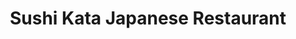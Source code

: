 ---
layout: place
title: Sushi Kata Japanese Restaurant
permalink: /oregon/milwaukie/sushi-kata-japanese-restaurant.html
stateAbbr: OR
stateName: Oregon
cityName: Milwaukie
seo:
  type: restaurant
  links: http://www.sushikataor.com/
place_id: ChIJOeQSffB0lVQRD2NYOB8rdV4
photos:
  - name: >-
      places/ChIJOeQSffB0lVQRD2NYOB8rdV4/photos/AeeoHcIhyjrHztTHZai76uGjJ9p5r1nnk25a3L1uyuMjT8LTM2ny7XYcVexcS-2u-b5-SQE_D_wWnlygbaU5wF0Pu7gMq0bzRjGvunshdk9gM-iJFqNLXJHh2p8ggp-wHMFWEtdIQgXKabX0LYfzHh9nYs_YwP-klbfG1Bn0Y0VkCRelxwGKP_v0XnuoJYY5LR4016qggzsZKN3cx2N-Xk8dn562N8_gk88R_-50KGq8-bfn3t3IrQ18gPhEA_-6l3lfgQQroTmka-YN5nH1JGSnyHsJ6638py_tehjkTGbrnzKFJ02dKTEkXZqy6wwvsIAAa4DyXjCZ6w9QqU2GOPKHaWpwiWj27LQUw1rE2OA7vAOZUEabbYRu2OfVb6TincUTkmdgQvWrQaeDtF_gUc7_BzK3Ofw6AcoiQ6lwyM2l3SnXCA
    widthPx: 4000
    heightPx: 3000
    authorAttributions:
      - displayName: Ryan Tasmin
        uri: https://maps.google.com/maps/contrib/105633628129888352786
        photoUri: >-
          https://lh3.googleusercontent.com/a-/ALV-UjWVjJOiC8Po9UhpHKLq_7A_NXWzyLKiWXD_9iT8MWclAhrR4TOEVw=s100-p-k-no-mo
    flagContentUri: >-
      https://www.google.com/local/imagery/report/?cb_client=maps_api_places.places_api&image_key=!1e10!2sCIHM0ogKEICAgIDWyrevAQ&hl=en-US
    googleMapsUri: >-
      https://www.google.com/maps/place//data=!3m4!1e2!3m2!1sCIHM0ogKEICAgIDWyrevAQ!2e10!4m2!3m1!1s0x549574f07d12e439:0x5e752b1f3858630f
  - name: >-
      places/ChIJOeQSffB0lVQRD2NYOB8rdV4/photos/AeeoHcJtVx03reiG7NYLE04LSr5W0SZ-2zIUdcDx66Qysikvyp03D1X2MA7x26TBPcVx8eYIGHGghqEL4wskOcYZhD7ReFId8MCmRnwskjkn8asPzN0GQXXMOD_mASkYvZ2LKfO82W4g1Sj_5avyKmWZ1eLbCSJxaqHELv9PMMsl6msGRS5apWjyqQjLw5A-WKiewrerBgSdnpvmhl_dOkY_qMU6dnHi8sO1nWSMYyW-zGNcAr2fBd_S4GdLy8JBa_z-OlOT2QlwkUj8R08bL7GDENP1bFLPXhtng4FATxxKbe41iPS1eJZXNN2vnvv9LEfnsHqps3FxG_oXPqXtng-i7dwCqdddaqOjeLdDIung9kH0xyj5qbsGfzRxy8GTmAdgLDu5WWwYPCze3GkoS4NEjfbw0iBs3O-UcSdBXvcHDacdqQ
    widthPx: 4032
    heightPx: 3024
    authorAttributions:
      - displayName: Jared Poole (I_Am_Monstrum)
        uri: https://maps.google.com/maps/contrib/100636132094155644600
        photoUri: >-
          https://lh3.googleusercontent.com/a/ACg8ocJ8tF-7UgRNPtq-IjUOFyssCeNNT4_GxyyJNbsv6ZxigIpSPw=s100-p-k-no-mo
    flagContentUri: >-
      https://www.google.com/local/imagery/report/?cb_client=maps_api_places.places_api&image_key=!1e10!2sCIHM0ogKEICAgIDE2Jvcag&hl=en-US
    googleMapsUri: >-
      https://www.google.com/maps/place//data=!3m4!1e2!3m2!1sCIHM0ogKEICAgIDE2Jvcag!2e10!4m2!3m1!1s0x549574f07d12e439:0x5e752b1f3858630f
  - name: >-
      places/ChIJOeQSffB0lVQRD2NYOB8rdV4/photos/AeeoHcIV7gbw_XMBBSjYXfAdLv5kfECI9RrAT8SRLnEhAkXd-SpjblxVR2TETmu-UjTmoCpNF9khFwAU1CGcvah2VoZRj92bkqbLtEwpZjxxezCQsrIHhT0WrGTb7qoLzx0jSulKwskzbvvMTSDSE_05B5oo2X8hJmBvWHGESAk6QnswSbvTl2cFuMINJ35d12DoqVDHF8t2m94rSFT1aiOamqw5hh1IjwkP2ZR6l-xvXgOTImqSUs1_LOyz2NBWrq52SogBD5CcBgL4vmbDSigTIMQzZzxmRrGvAML8RBqwKxvQQIyhQGcM4h1U-Kn8ot8sFodJYwn0dcp6sH8R5tSAX-fmynnxJEuX2_vEBPg82n9Hyzut2X7bt-HkQC0F4mLxQrP57sATX-qJg67-fYmd_o1j6dmMG2WJT0nPHXyGBeJBdMg
    widthPx: 3177
    heightPx: 2098
    authorAttributions:
      - displayName: Geenie Grey
        uri: https://maps.google.com/maps/contrib/103045133255628686418
        photoUri: >-
          https://lh3.googleusercontent.com/a/ACg8ocK_ZZl181TZYNubQ4M0O2S5KiCQL1P1tbTEeZ2EwvsDmEQlXQ=s100-p-k-no-mo
    flagContentUri: >-
      https://www.google.com/local/imagery/report/?cb_client=maps_api_places.places_api&image_key=!1e10!2sCIHM0ogKEICAgMDw3vv2uAE&hl=en-US
    googleMapsUri: >-
      https://www.google.com/maps/place//data=!3m4!1e2!3m2!1sCIHM0ogKEICAgMDw3vv2uAE!2e10!4m2!3m1!1s0x549574f07d12e439:0x5e752b1f3858630f
  - name: >-
      places/ChIJOeQSffB0lVQRD2NYOB8rdV4/photos/AeeoHcJbwSQrsB5XNN5gUYtdKIi6V4EcBZeEvtn1UTns-QOXn6BSzZtktPKpidVmxRSCmWbByPPEkgrbQ-0yRAu8_yROMYs8zZmCS8MKtvoZsvKRMiX6v0jIMk_rkaH_pY4zsZ7pOqwquEig8nUooqczdjXityGyoH2zVYpEWZeHmF4tgwd-8J1aeDJOwn6H1b9WQDA2txa2MDR1YppnfY4YdFb_PA0yXZ3ItYFCDBgxftSFOqJNR4v-baRbkpX9JG92QYNguKd24XjBj5u3URKxg-yYAYQpTP4nU24kZdm9Tp-vNA
    widthPx: 3468
    heightPx: 4624
    authorAttributions:
      - displayName: Sushi Kata Japanese Restaurant
        uri: https://maps.google.com/maps/contrib/105009071155995260533
        photoUri: >-
          https://lh3.googleusercontent.com/a-/ALV-UjVpP4QMMtUA8upToWqchmILQy2dq3PwPNsdacL_g9dJCHDjijE=s100-p-k-no-mo
    flagContentUri: >-
      https://www.google.com/local/imagery/report/?cb_client=maps_api_places.places_api&image_key=!1e10!2sAF1QipPVIITlgEvDCW3BoSJLFLW5gYy26mW_qvJ6u4gb&hl=en-US
    googleMapsUri: >-
      https://www.google.com/maps/place//data=!3m4!1e2!3m2!1sAF1QipPVIITlgEvDCW3BoSJLFLW5gYy26mW_qvJ6u4gb!2e10!4m2!3m1!1s0x549574f07d12e439:0x5e752b1f3858630f
  - name: >-
      places/ChIJOeQSffB0lVQRD2NYOB8rdV4/photos/AeeoHcJjegLm76fCNKhUQs7v0gcdYOJhAd_CfLkNSqtK7Ds9dI_7tPjkWv5BW1og1HqVhmaCGfodr8SG5mfbmY4ZFaraKJdEBi_NPSJf7tK3Up9Jiy7H3xI71_xsrSG1HClXA8vv_4dbtgyNZkgeIrOpGQkAdg6fEm8n5doc7bzu7nymlHKi7Y7qN_OQMaPXRO_neEndnp25pvzrAlol7lO1r0Jh1Zbq-iEBOTeflY7t1b-wQPLuwM1WAKgzQOVI2TZiDzOT9X-UMwDt-Wc_NVcV9wNZC-q2M0v17hcThaIP2Tz3S6bzw7aGMkifjaVGb2JYoNoVZU2V106JDKOrIzj_WFw2XfrRSH3DckKeRYrQhLv_gl2jkaBJvpkusA4al-YWnmkhordJUU6dEy1W7LEYPoT7wKxkdz6SuvFsWEKF1GxYHA
    widthPx: 1702
    heightPx: 1276
    authorAttributions:
      - displayName: 江振东
        uri: https://maps.google.com/maps/contrib/102180927730730763962
        photoUri: >-
          https://lh3.googleusercontent.com/a/ACg8ocLLY4hkU9Hy4StYW6-IfjXtNMG3_yfbylSfrOHQeqM8u5gduw=s100-p-k-no-mo
    flagContentUri: >-
      https://www.google.com/local/imagery/report/?cb_client=maps_api_places.places_api&image_key=!1e10!2sCIHM0ogKEICAgIDZ2pGTaA&hl=en-US
    googleMapsUri: >-
      https://www.google.com/maps/place//data=!3m4!1e2!3m2!1sCIHM0ogKEICAgIDZ2pGTaA!2e10!4m2!3m1!1s0x549574f07d12e439:0x5e752b1f3858630f
  - name: >-
      places/ChIJOeQSffB0lVQRD2NYOB8rdV4/photos/AeeoHcIgmlkvGdTD9GnC6OYYK5rotC-i5-RzaNFY_8SX2WiIyEQflGqeyjP-0-wUkW3oPO9oY1v8-wu5NaCFDNp4HZSrSK8dicK2wNKsJcCL6Vr0EgS0TdYe8BgmQVw52gpRjowxJpcqgUVeof8ZexaNqfnMv856F97I6MBetgYSGkPZMs5ct838_1G-RtOxOX2wKPGt71gnuvG4C5zIKFGYC7eVlWjgfiGVuZIWrB17ablzoRzJ1ivgwDosJNkEOOe6aWFrS-ZOLhS4kziRpByxlPiKkb-Jv856WspZVn4JrhqNdAPV-2lnhkgl40E2BHuhcJIHkOe87rJwp8S2EfBUK3IlSt6ruTqKCPs4reJ8hMzMskyB4aC82Fm4C0jv71oCuQ6MhQaj10tX7EL4-pLBppKS7I2JTHMC579WiHTqqXYFhw
    widthPx: 3774
    heightPx: 2753
    authorAttributions:
      - displayName: Geenie Grey
        uri: https://maps.google.com/maps/contrib/103045133255628686418
        photoUri: >-
          https://lh3.googleusercontent.com/a/ACg8ocK_ZZl181TZYNubQ4M0O2S5KiCQL1P1tbTEeZ2EwvsDmEQlXQ=s100-p-k-no-mo
    flagContentUri: >-
      https://www.google.com/local/imagery/report/?cb_client=maps_api_places.places_api&image_key=!1e10!2sCIHM0ogKEICAgMDw3vv2OA&hl=en-US
    googleMapsUri: >-
      https://www.google.com/maps/place//data=!3m4!1e2!3m2!1sCIHM0ogKEICAgMDw3vv2OA!2e10!4m2!3m1!1s0x549574f07d12e439:0x5e752b1f3858630f
  - name: >-
      places/ChIJOeQSffB0lVQRD2NYOB8rdV4/photos/AeeoHcKlJr8gVjEag40X_Bma5N75y21RRPa1sf_iZaAsusRJq7vRXqcvLERrYCYevsWCVD6FnA1CdTv6xTebmouuE7WwSAGg94xgiUc3RM-aur6tdkU0ugX4Y5_NDsxQAnqMu9TKXWKgMM1MB15Io5xZCjKDm_BZ6rzpyXr9xbjPwTj3KBzAdyF484KHX_hJ-J8nhlwHabWG0PivhDDbtrlxnf7Kiu1gBYoZ2r9Hgq3UHk_21ZiTcpDl79wbneNMRShBZKZ5sppwPxo-kumkDkFsNV_EWOy-sEwaxfrcPTLV1L7zd3e5iEwLmo2YfhRjIn8NU6JAt_r5khVkG-D0WMIJKJrWHGKMIz9htWZ3U4QUnMPuJvgVsA7YG67qr6dc4RmUAsnHzCZh51GIyXXHRKF3kFNETIOIWLx6MF8k_XZ-QPcHFw
    widthPx: 4032
    heightPx: 3024
    authorAttributions:
      - displayName: Anza
        uri: https://maps.google.com/maps/contrib/115124141941592425639
        photoUri: >-
          https://lh3.googleusercontent.com/a/ACg8ocIaE1ioRCtAAUQfHNKECMrvi0L6kDXvpaBIeM_WLAKtPQAUng-I=s100-p-k-no-mo
    flagContentUri: >-
      https://www.google.com/local/imagery/report/?cb_client=maps_api_places.places_api&image_key=!1e10!2sCIHM0ogKEICAgICpl-3fIg&hl=en-US
    googleMapsUri: >-
      https://www.google.com/maps/place//data=!3m4!1e2!3m2!1sCIHM0ogKEICAgICpl-3fIg!2e10!4m2!3m1!1s0x549574f07d12e439:0x5e752b1f3858630f
  - name: >-
      places/ChIJOeQSffB0lVQRD2NYOB8rdV4/photos/AeeoHcLQj_MhWN9DouSYqaA2Av-uGPlmKDHxsjOsPiinDcXojCW-AJtUG8lJ7mw0EYD3Cdi56Yukphk_mtnVblj72Gi17g4g0OSrQwpMrbHlG8A8t4dWK_-i5LprJKhbSkktMb9SxFCFxUQugh9_lrI8BTaDYgYf-1W_hua1eqX34qtQ9RbjHZcf67ZeeGZ51plG1k0P7Om43fgxyVu6LtC_-3gCZTJFPJ1hJYaIIQycCHZlJ3Nhmm8obQy3Qd6Mq-vo5O_ZL1B1H_Q0J8_W3Lm6pU2v5aiOa4Jd4rssNzFX_ZBAxSbS0-y1JbPwsZQPMmMUYnUUkdbBW5VYWQsj7bjugxNy9ewwJ-Tp7GO3po_zWCvlqGvKawIiLAi63_E8l_ItzdbVB7bxKkaOhF7NP2pINYzOMXXtav_xa79K9-egsHwnzgYd
    widthPx: 4080
    heightPx: 3072
    authorAttributions:
      - displayName: Nathan Hale
        uri: https://maps.google.com/maps/contrib/115138765584368777485
        photoUri: >-
          https://lh3.googleusercontent.com/a-/ALV-UjUqka341d3hKbLOleuke8DD1XcTZ1oB6zQEHV-N1-ANxY3mJ6Yr=s100-p-k-no-mo
    flagContentUri: >-
      https://www.google.com/local/imagery/report/?cb_client=maps_api_places.places_api&image_key=!1e10!2sCIHM0ogKEICAgIC3sK6YxwE&hl=en-US
    googleMapsUri: >-
      https://www.google.com/maps/place//data=!3m4!1e2!3m2!1sCIHM0ogKEICAgIC3sK6YxwE!2e10!4m2!3m1!1s0x549574f07d12e439:0x5e752b1f3858630f
  - name: >-
      places/ChIJOeQSffB0lVQRD2NYOB8rdV4/photos/AeeoHcK7YyoAIi216dY7wXlugRQ6ZDeXdaWQaDp89MFVaZgVawSGWMOQsAtraNd4Kx5FKti_Yo3L5X98NXtZpB_-Qx_KkoKvtuXnm0h9MIqdWvzb6B57vlUlPULLetjI0jeo3A6g4aCQK2VXxsKoOo5ReCZhquoBSKyfSMiFL6sT86OI61ZKmOJZQ_laafrYdrnsDKG__BDoF8fAbKUu6AQJNz_AX_z7RcaLe_2h0eTYEnh2tCrC48cAW8dognU8R0vsa2OsfXMFaDep9wW8NguAkLGu76903a9yz0JtfFRBQgy779MFYhAsadRO55wmemLn0-Mlliv_LnIdX2jXsToXq7K53kq-43N8uGOGGkP57eLL1HZdImX3P8wweQhL04arf2caWu6Qn32WdczYSe3duWI7vBA2eyKt1FQ1anqBs89YNw
    widthPx: 4608
    heightPx: 3456
    authorAttributions:
      - displayName: Tara S (Alona1313)
        uri: https://maps.google.com/maps/contrib/113412299581541757679
        photoUri: >-
          https://lh3.googleusercontent.com/a-/ALV-UjVMtGe28esKJpoKxP5Qt9CCJ428VbAKrXZ7Hba0sXhn7cE_zXpPsA=s100-p-k-no-mo
    flagContentUri: >-
      https://www.google.com/local/imagery/report/?cb_client=maps_api_places.places_api&image_key=!1e10!2sCIHM0ogKEICAgICK_Z7IKw&hl=en-US
    googleMapsUri: >-
      https://www.google.com/maps/place//data=!3m4!1e2!3m2!1sCIHM0ogKEICAgICK_Z7IKw!2e10!4m2!3m1!1s0x549574f07d12e439:0x5e752b1f3858630f
  - name: >-
      places/ChIJOeQSffB0lVQRD2NYOB8rdV4/photos/AeeoHcKGwofJ7K_qfVU6b8Ix5fA-RkpHxVsNjDTvOcHvIBZ7Q5w7e0zO6eZ1TfbdZB0-m-_ufyiF_P5BmC9s_9VpKkMKJdD9--Oszn2PhN-Vj_1x_PmCGfSkeJMJr0bm3A6h1ojlUs3Hl6fvV_N3mE7xb4ZPsZzsj2n9DYquY84sB0biELpcjlDXBZxkh-db30gJcKREKPRqItpcoChzU4G-SiCBlQnbzrTQYfXWatUox-hxpkn6GrPs1iGnAkvucZwaMhkhNp0nGNebz_tRP-6z9Kvsl5ZekxbViTa9G9B5hJpzRjdfK7iM8UyP94z-tGZ6uuuQTFYz_jAawPD4dLg1dkHn2o0IH12zriYpo9lhwYmLZPrTnzdZQYS7BeKEukEKlQMm_tlYRdXiaBFPfEiafRnnfZYtOg_Lrt9nF1TDIz8
    widthPx: 4032
    heightPx: 3024
    authorAttributions:
      - displayName: Geenie Grey
        uri: https://maps.google.com/maps/contrib/103045133255628686418
        photoUri: >-
          https://lh3.googleusercontent.com/a/ACg8ocK_ZZl181TZYNubQ4M0O2S5KiCQL1P1tbTEeZ2EwvsDmEQlXQ=s100-p-k-no-mo
    flagContentUri: >-
      https://www.google.com/local/imagery/report/?cb_client=maps_api_places.places_api&image_key=!1e10!2sCIHM0ogKEICAgMDw3vv2eA&hl=en-US
    googleMapsUri: >-
      https://www.google.com/maps/place//data=!3m4!1e2!3m2!1sCIHM0ogKEICAgMDw3vv2eA!2e10!4m2!3m1!1s0x549574f07d12e439:0x5e752b1f3858630f
address: 13809 SE McLoughlin Blvd, Milwaukie, OR 97222, USA
street: 13809 SE McLoughlin Blvd
city: Milwaukie
state: OR
zip: '97222'
country: USA
neighborhood: null
latitude: '45.423427'
longitude: '-122.634055'
accessibility_options:
  wheelchairAccessibleParking: true
  wheelchairAccessibleEntrance: true
  wheelchairAccessibleRestroom: true
  wheelchairAccessibleSeating: true
business_status: OPERATIONAL
name: Sushi Kata Japanese Restaurant
google_maps_links:
  directionsUri: >-
    https://www.google.com/maps/dir//''/data=!4m7!4m6!1m1!4e2!1m2!1m1!1s0x549574f07d12e439:0x5e752b1f3858630f!3e0
  placeUri: https://maps.google.com/?cid=6806393824929669903
  writeAReviewUri: >-
    https://www.google.com/maps/place//data=!4m3!3m2!1s0x549574f07d12e439:0x5e752b1f3858630f!12e1
  reviewsUri: >-
    https://www.google.com/maps/place//data=!4m4!3m3!1s0x549574f07d12e439:0x5e752b1f3858630f!9m1!1b1
  photosUri: >-
    https://www.google.com/maps/place//data=!4m3!3m2!1s0x549574f07d12e439:0x5e752b1f3858630f!10e5
primary_type: Japanese Restaurant
opening_hours:
  openNow: true
  periods:
    - open:
        day: 1
        hour: 11
        minute: 30
      close:
        day: 1
        hour: 20
        minute: 0
    - open:
        day: 2
        hour: 11
        minute: 30
      close:
        day: 2
        hour: 20
        minute: 0
    - open:
        day: 3
        hour: 11
        minute: 30
      close:
        day: 3
        hour: 20
        minute: 0
    - open:
        day: 4
        hour: 11
        minute: 30
      close:
        day: 4
        hour: 20
        minute: 0
    - open:
        day: 5
        hour: 11
        minute: 30
      close:
        day: 5
        hour: 20
        minute: 0
    - open:
        day: 6
        hour: 11
        minute: 30
      close:
        day: 6
        hour: 20
        minute: 0
  weekdayDescriptions:
    - 'Monday: 11:30 AM – 8:00 PM'
    - 'Tuesday: 11:30 AM – 8:00 PM'
    - 'Wednesday: 11:30 AM – 8:00 PM'
    - 'Thursday: 11:30 AM – 8:00 PM'
    - 'Friday: 11:30 AM – 8:00 PM'
    - 'Saturday: 11:30 AM – 8:00 PM'
    - 'Sunday: Closed'
  nextCloseTime: '2025-05-04T03:00:00Z'
secondary_opening_hours:
  regular:
    weekdayDescriptions: null
    type: null
  current:
    weekdayDescriptions: null
    type: null
phone: (503) 653-0302
price_level: PRICE_LEVEL_INEXPENSIVE
price_range: $10 &ndash; $20
rating: '4.7'
rating_count: 930
website: http://www.sushikataor.com/
description: >-
  Explore Sushi Kata in Milwaukie, OR$$$Sushi Kata Japanese Restaurant in
  Milwaukie, OR, offers a welcoming spot for enjoying fresh Japanese dishes in a
  laid-back environment. This eatery specializes in comforting options like
  sushi rolls, teriyaki favorites, and hearty bento boxes, making it a go-to
  choice for those seeking authentic flavors without the fuss. With features
  like wheelchair-accessible seating and a variety of affordable meal deals,
  it's designed for easy dining experiences. The restaurant maintains a cozy
  atmosphere that pairs well with its generous portions and thoughtful menu
  selections. Open six days a week, it's a convenient option for anyone looking
  for quality Japanese cuisine nearby.
generative_summary: >-
  Explore Sushi Kata in Milwaukie, OR$$$Sushi Kata Japanese Restaurant in
  Milwaukie, OR, offers a welcoming spot for enjoying fresh Japanese dishes in a
  laid-back environment. This eatery specializes in comforting options like
  sushi rolls, teriyaki favorites, and hearty bento boxes, making it a go-to
  choice for those seeking authentic flavors without the fuss. With features
  like wheelchair-accessible seating and a variety of affordable meal deals,
  it's designed for easy dining experiences. The restaurant maintains a cozy
  atmosphere that pairs well with its generous portions and thoughtful menu
  selections. Open six days a week, it's a convenient option for anyone looking
  for quality Japanese cuisine nearby.
generative_disclosure: Summarized by AI using the Grok-3-Mini model.
reviews:
  - name: >-
      places/ChIJOeQSffB0lVQRD2NYOB8rdV4/reviews/ChZDSUhNMG9nS0VJQ0FnTUR3M3Z2MkdBEAE
    relativePublishTimeDescription: a month ago
    rating: 5
    text:
      text: >-
        This was our second time here and both experiences were great. Love the
        service and the food. Both visits the restaurant was almost full.
        Everyone in our party was happy both visits.
      languageCode: en
    originalText:
      text: >-
        This was our second time here and both experiences were great. Love the
        service and the food. Both visits the restaurant was almost full.
        Everyone in our party was happy both visits.
      languageCode: en
    authorAttribution:
      displayName: Geenie Grey
      uri: https://www.google.com/maps/contrib/103045133255628686418/reviews
      photoUri: >-
        https://lh3.googleusercontent.com/a/ACg8ocK_ZZl181TZYNubQ4M0O2S5KiCQL1P1tbTEeZ2EwvsDmEQlXQ=s128-c0x00000000-cc-rp-mo
    publishTime: '2025-03-26T03:36:41.141065Z'
    flagContentUri: >-
      https://www.google.com/local/review/rap/report?postId=ChZDSUhNMG9nS0VJQ0FnTUR3M3Z2MkdBEAE&d=17924085&t=1
    googleMapsUri: >-
      https://www.google.com/maps/reviews/data=!4m6!14m5!1m4!2m3!1sChZDSUhNMG9nS0VJQ0FnTUR3M3Z2MkdBEAE!2m1!1s0x549574f07d12e439:0x5e752b1f3858630f
  - name: >-
      places/ChIJOeQSffB0lVQRD2NYOB8rdV4/reviews/ChdDSUhNMG9nS0VJQ0FnSUQzMk4zenNRRRAB
    relativePublishTimeDescription: 5 months ago
    rating: 2
    text:
      text: >-
        Okay. So I typically try to leave as honest of reviews as I possibly
        can. I really didn't want to leave a review this time. Because I felt
        that the service was exceptional, but the restaurant itself was not. I
        felt the sushi was a bit off temperature. The crab meat didn't taste
        like it should, And the rest of the feeling in the restaurant felt a
        little bit dirty, not too much. Which leads me to my next point I was
        constantly bombarded from the time my drink hit the table by tiny little
        flies that I kept killing over and over it ruined my entire evening, as
        I tried my best to hold a smile for the hostess, as I knew she
        understood that I was probably aggravated by what I was going through? I
        tried to mention it to her, but I know there was nothing she could do
        about it, but the flies were absolutely atrocious. Even though the
        service was great, I probably will not be back. Side note: this was the
        first time I ever took myself out to eat alone as an adult, and it made
        me feel like I don't want to do it again haha also.. what's with the
        shrimp tails?? UPDATE: Got home and felt something in my teeth.. what
        was it?? One of the flies.. wow. Just.... wow..
      languageCode: en
    originalText:
      text: >-
        Okay. So I typically try to leave as honest of reviews as I possibly
        can. I really didn't want to leave a review this time. Because I felt
        that the service was exceptional, but the restaurant itself was not. I
        felt the sushi was a bit off temperature. The crab meat didn't taste
        like it should, And the rest of the feeling in the restaurant felt a
        little bit dirty, not too much. Which leads me to my next point I was
        constantly bombarded from the time my drink hit the table by tiny little
        flies that I kept killing over and over it ruined my entire evening, as
        I tried my best to hold a smile for the hostess, as I knew she
        understood that I was probably aggravated by what I was going through? I
        tried to mention it to her, but I know there was nothing she could do
        about it, but the flies were absolutely atrocious. Even though the
        service was great, I probably will not be back. Side note: this was the
        first time I ever took myself out to eat alone as an adult, and it made
        me feel like I don't want to do it again haha also.. what's with the
        shrimp tails?? UPDATE: Got home and felt something in my teeth.. what
        was it?? One of the flies.. wow. Just.... wow..
      languageCode: en
    authorAttribution:
      displayName: Richie Schilk
      uri: https://www.google.com/maps/contrib/116382889103272007460/reviews
      photoUri: >-
        https://lh3.googleusercontent.com/a-/ALV-UjXmnoHBpbENBgN7mqd3mEj5HxYpPHVjMYis5YJ-ibNN62OglKED=s128-c0x00000000-cc-rp-mo-ba3
    publishTime: '2024-11-12T00:55:37.674907Z'
    flagContentUri: >-
      https://www.google.com/local/review/rap/report?postId=ChdDSUhNMG9nS0VJQ0FnSUQzMk4zenNRRRAB&d=17924085&t=1
    googleMapsUri: >-
      https://www.google.com/maps/reviews/data=!4m6!14m5!1m4!2m3!1sChdDSUhNMG9nS0VJQ0FnSUQzMk4zenNRRRAB!2m1!1s0x549574f07d12e439:0x5e752b1f3858630f
  - name: >-
      places/ChIJOeQSffB0lVQRD2NYOB8rdV4/reviews/ChZDSUhNMG9nS0VJQ0FnTURJZ0phblR3EAE
    relativePublishTimeDescription: 3 weeks ago
    rating: 4
    text:
      text: >-
        Solid go-to for yummy affordable lunch bento boxes like pork katsu. I
        love that it comes with a variety of tempuras, miso soup, California
        roll ans salad. I haven’t tried other dishes or the dinner bento yet but
        the pictures look delicious too.
      languageCode: en
    originalText:
      text: >-
        Solid go-to for yummy affordable lunch bento boxes like pork katsu. I
        love that it comes with a variety of tempuras, miso soup, California
        roll ans salad. I haven’t tried other dishes or the dinner bento yet but
        the pictures look delicious too.
      languageCode: en
    authorAttribution:
      displayName: Kristen Fk
      uri: https://www.google.com/maps/contrib/112204555330378680608/reviews
      photoUri: >-
        https://lh3.googleusercontent.com/a-/ALV-UjW4trVaAoTjYX_Qv7bfPaJKgEZiR_MW8agh-gwGTMV7TeKcYAw=s128-c0x00000000-cc-rp-mo
    publishTime: '2025-04-06T01:33:26.735469Z'
    flagContentUri: >-
      https://www.google.com/local/review/rap/report?postId=ChZDSUhNMG9nS0VJQ0FnTURJZ0phblR3EAE&d=17924085&t=1
    googleMapsUri: >-
      https://www.google.com/maps/reviews/data=!4m6!14m5!1m4!2m3!1sChZDSUhNMG9nS0VJQ0FnTURJZ0phblR3EAE!2m1!1s0x549574f07d12e439:0x5e752b1f3858630f
  - name: >-
      places/ChIJOeQSffB0lVQRD2NYOB8rdV4/reviews/ChZDSUhNMG9nS0VJQ0FnTURJM3NPNlh3EAE
    relativePublishTimeDescription: 3 weeks ago
    rating: 5
    text:
      text: >-
        This place is awesome. Bento box lunch special is a screaming deal..
        This place has a comfortability to it that is hard to describe. I've
        only been once and it's not close to where I live but I'll be coming
        back for sure.
      languageCode: en
    originalText:
      text: >-
        This place is awesome. Bento box lunch special is a screaming deal..
        This place has a comfortability to it that is hard to describe. I've
        only been once and it's not close to where I live but I'll be coming
        back for sure.
      languageCode: en
    authorAttribution:
      displayName: Taylor Fox
      uri: https://www.google.com/maps/contrib/113006736072622047943/reviews
      photoUri: >-
        https://lh3.googleusercontent.com/a-/ALV-UjWQl78JjHOUbP3jf0jPh_0oFUyuFwIIpawbeyARgETzztfi8GYz=s128-c0x00000000-cc-rp-mo-ba4
    publishTime: '2025-04-10T05:51:43.040841Z'
    flagContentUri: >-
      https://www.google.com/local/review/rap/report?postId=ChZDSUhNMG9nS0VJQ0FnTURJM3NPNlh3EAE&d=17924085&t=1
    googleMapsUri: >-
      https://www.google.com/maps/reviews/data=!4m6!14m5!1m4!2m3!1sChZDSUhNMG9nS0VJQ0FnTURJM3NPNlh3EAE!2m1!1s0x549574f07d12e439:0x5e752b1f3858630f
  - name: >-
      places/ChIJOeQSffB0lVQRD2NYOB8rdV4/reviews/ChdDSUhNMG9nS0VJQ0FnSUQ3c2FfYS1BRRAB
    relativePublishTimeDescription: 8 months ago
    rating: 4
    text:
      text: >-
        I love the complimentary miso and salad.


        Service was friendly and attentive.


        I wasn't a fan of the nigiri (I'm super picky), but I really liked the
        taste and quality of the teriaki.


        The pacing of the dishes was off - apps came out after the mains - but
        they also came out hot and fresh.


        The favorite dish was the fried calamari - the most tender squid I've
        ever had.


        I would recommend the cooked dishes over the fish.
      languageCode: en
    originalText:
      text: >-
        I love the complimentary miso and salad.


        Service was friendly and attentive.


        I wasn't a fan of the nigiri (I'm super picky), but I really liked the
        taste and quality of the teriaki.


        The pacing of the dishes was off - apps came out after the mains - but
        they also came out hot and fresh.


        The favorite dish was the fried calamari - the most tender squid I've
        ever had.


        I would recommend the cooked dishes over the fish.
      languageCode: en
    authorAttribution:
      displayName: R Raw
      uri: https://www.google.com/maps/contrib/108883956259347746220/reviews
      photoUri: >-
        https://lh3.googleusercontent.com/a-/ALV-UjVFPzlhkmEMG2qPQDXh41KEQ2Uw4pJD-TawBf2IQy-AyQwsEC6pmA=s128-c0x00000000-cc-rp-mo-ba5
    publishTime: '2024-08-25T11:56:36.825760Z'
    flagContentUri: >-
      https://www.google.com/local/review/rap/report?postId=ChdDSUhNMG9nS0VJQ0FnSUQ3c2FfYS1BRRAB&d=17924085&t=1
    googleMapsUri: >-
      https://www.google.com/maps/reviews/data=!4m6!14m5!1m4!2m3!1sChdDSUhNMG9nS0VJQ0FnSUQ3c2FfYS1BRRAB!2m1!1s0x549574f07d12e439:0x5e752b1f3858630f
review_summary: >-
  Customer Feedback Highlights$$$Folks often rave about the tasty bento boxes
  and flavorful teriyaki dishes at this spot, noting how the complimentary miso
  soup and salad add great value to every meal. While most visitors appreciate
  the friendly service and solid portions that make it a budget-friendly pick
  for lunch or dinner, a few have mentioned occasional issues like flies or
  temperature inconsistencies that could use some attention. Overall, it's seen
  as a reliable choice for casual sushi outings, with many highlighting the
  comfortable vibe and generous servings that keep people coming back. If you're
  hunting for top-rated Japanese eats in the area, this place delivers on fresh
  flavors and attentive staff, though it's always good to check for any off
  days. In short, it's a solid option that balances everyday enjoyment with room
  for improvement, earning its high marks from satisfied diners.
review_disclosure: Summarized by AI using the Grok-3-Mini model.
parking_options:
  freeParkingLot: true
  freeStreetParking: true
  valetParking: false
payment_options:
  acceptsCreditCards: true
  acceptsDebitCards: true
  acceptsCashOnly: false
  acceptsNfc: true
allow_dogs: null
curbside_pickup: null
delivery: true
dine_in: true
good_for_children: true
good_for_groups: true
good_for_sports: false
live_music: false
menu_for_children: false
outdoor_seating: false
reservable: true
restroom: true
serves_beer: false
serves_breakfast: null
serves_brunch: false
serves_cocktails: false
serves_coffee: false
serves_dinner: true
serves_dessert: true
serves_lunch: true
serves_vegetarian_food: true
serves_wine: true
takeout: true
update_category: atmosphere
places_description: >-
  Family-owned operation serving sushi rolls & Japanese standards in a relaxed
  atmosphere.

---